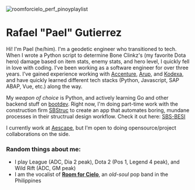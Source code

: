 
![roomforcielo_perf_pinoyplaylist](https://github.com/regutierrez/regutierrez/assets/11924623/67b2113c-9516-4ea1-9b7e-11498b46516a)


# Rafael "Pael" Gutierrez

Hi! I'm Pael (he/him). I'm a geodetic engineer who transitioned to tech. When I wrote a Python script to determine Bone Clinkz's (my favorite Dota hero) damage based on item stats, enemy stats, and hero level, I quickly fell in love with coding.  I've been working as a software engineer for over three years. I've gained experience working with [Accenture](https://www.accenture.com/us-en), [Arup](https://www.arup.com/), and [Kodexa](https://kodexa.ai/), and have quickly learned different tech stacks (Python, Javascript, SAP ABAP, Vue, etc.) along the way.

My _weapon of choice_ is Python, and actively learning Go and other backend stuff on [bootdev](boot.dev). Right now, I'm doing part-time work with the construction firm [SBStruc](https://www.facebook.com/SBStruc) to create an app that automates boring, mundane processes in their structrual design workflow. Check it out here: [SBS-BESI](https://github.com/SBStruc/SBS-BES)

I currently work at [Aescape](https://www.aescape.com/), but I'm open to doing opensource/project collaborations on the side.


### Random things about me:
- I play League (ADC, Dia 2 peak), Dota 2 (Pos 1, Legend 4 peak), and Wild Rift (ADC, GM peak)
- I am the vocalist of **[Room for Cielo](https://www.youtube.com/roomforcielo)**, an _old-soul_ pop band in the Philippines
